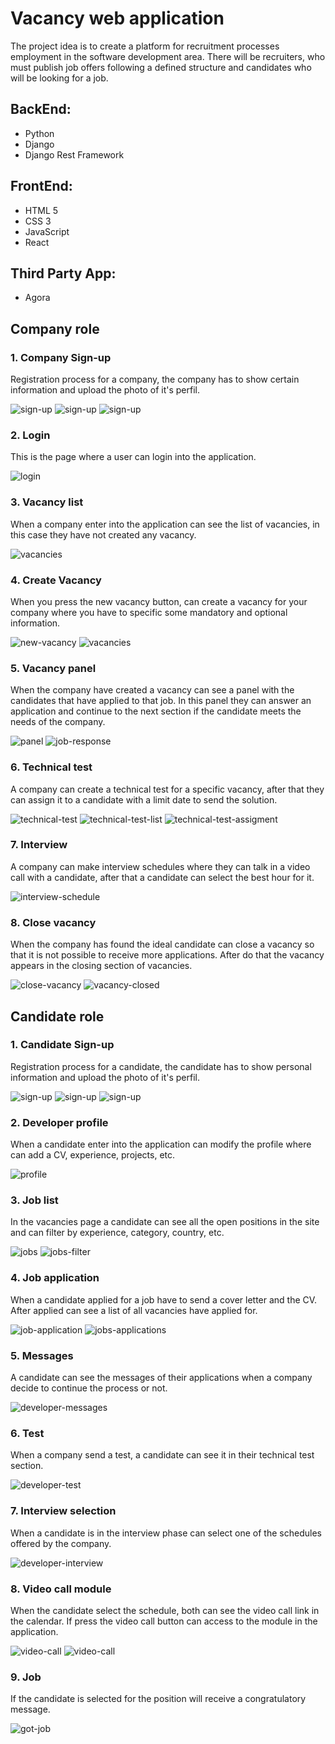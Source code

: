 # Vacancy web application

The project idea is to create a platform for recruitment processes employment in the software development area. There will be recruiters, who must publish job offers following a defined structure and candidates who will be looking for a job.

## BackEnd:

- Python
- Django
- Django Rest Framework

## FrontEnd:

- HTML 5
- CSS 3
- JavaScript
- React

## Third Party App:

- Agora

## Company role

### 1. Company Sign-up 

Registration process for a company, the company has to show certain information and upload the photo of it's perfil.

![sign-up](./Screenshots/company-sign-up.png)
![sign-up](./Screenshots/company-sign-up-1.png)
![sign-up](./Screenshots/company-sign-up-2.png)

### 2. Login

This is the page where a user can login into the application.

![login](./Screenshots/login.png)

### 3. Vacancy list

When a company enter into the application can see the list of vacancies, in this case they have not created any vacancy. 

![vacancies](./Screenshots/vacancy-list.png)

### 4. Create Vacancy

When you press the new vacancy button, can create a vacancy for your company where you have to specific some mandatory and optional information. 

![new-vacancy](./Screenshots/vacancy-created.png)
![vacancies](./Screenshots/vacancy-list-1.png)

### 5. Vacancy panel

When the company have created a vacancy can see a panel with the candidates that have applied to that job. In this panel they can answer an application and continue to the next section if the candidate meets the needs of the company.

![panel](./Screenshots/company-panel.png)
![job-response](./Screenshots/job-response.png)

### 6. Technical test

A company can create a technical test for a specific vacancy, after that they can assign it to a candidate with a limit date to send the solution.

![technical-test](./Screenshots/technical-test.png)
![technical-test-list](./Screenshots/technical-test-list.png)
![technical-test-assigment](./Screenshots/technical-test-assigment.png)

### 7. Interview

A company can make interview schedules where they can talk in a video call with a candidate, after that a candidate can select the best hour for it. 

![interview-schedule](./Screenshots/interview-schedule.png)

### 8. Close vacancy

When the company has found the ideal candidate can close a vacancy so that it is not possible to receive more applications. After do that the vacancy appears in the closing section of vacancies. 

![close-vacancy](./Screenshots/vacancy-closed.png)
![vacancy-closed](./Screenshots/vacancy-closed-1.png)

## Candidate role

### 1. Candidate Sign-up

Registration process for a candidate, the candidate has to show personal information and upload the photo of it's perfil.

![sign-up](./Screenshots/developer-sign-up.png)
![sign-up](./Screenshots/developer-sign-up-1.png)
![sign-up](./Screenshots/developer-sign-up-2.png)

### 2. Developer profile

When a candidate enter into the application can modify the profile where can add a CV, experience, projects, etc.

![profile](./Screenshots/developer-profile.png)

### 3. Job list

In the vacancies page a candidate can see all the open positions in the site and can filter by experience, category, country, etc.

![jobs](./Screenshots/jobs.png)
![jobs-filter](./Screenshots/jobs-filter.png)

### 4. Job application

When a candidate applied for a job have to send a cover letter and the CV. After applied can see a list of all vacancies have applied for.

![job-application](./Screenshots/job-application.png)
![jobs-applications](./Screenshots/jobs-applications.png)

### 5. Messages

A candidate can see the messages of their applications when a company decide to continue the process or not.

![developer-messages](./Screenshots/developer-messages.png)

### 6. Test

When a company send a test, a candidate can see it in their technical test section.

![developer-test](./Screenshots/developer-test.png)

### 7. Interview selection

When a candidate is in the interview phase can select one of the schedules offered by the company.

![developer-interview](./Screenshots/developer-interview.png)

### 8. Video call module

When the candidate select the schedule, both can see the video call link in the calendar. If press the video call button can access to the module in the application.

![video-call](./Screenshots/video-call.png)
![video-call](./Screenshots/video-call-1.png)

### 9. Job

If the candidate is selected for the position will receive a congratulatory message.

![got-job](./Screenshots/got-job.png)